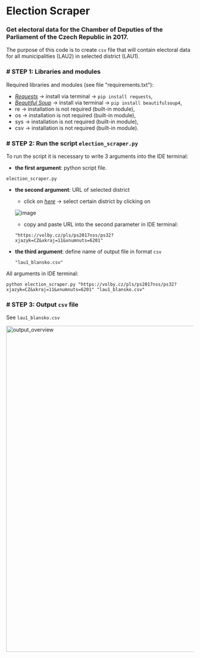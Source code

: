 # Election Scraper
### Get electoral data for the Chamber of Deputies of the Parliament of the Czech Republic in 2017.

The purpose of this code is to create `csv` file that will contain electoral data for all municipalities (LAU2) in selected district (LAU1).

### # STEP 1: Libraries and modules
Required libraries and modules (see file "requirements.txt"):
- [*Requests*](https://requests.readthedocs.io/en/latest/) -> install via terminal -> `pip install requests`,
- [*Beautiful Soup*](https://beautiful-soup-4.readthedocs.io/en/latest/) -> install via terminal -> `pip install beautifulsoup4`,
- re -> installation is not required (built-in module),
- os -> installation is not required (built-in module),
- sys -> installation is not required (built-in module),
- csv -> installation is not required (built-in module).

### # STEP 2: Run the script `election_scraper.py`
To run the script it is necessary to write 3 arguments into the IDE terminal:
- **the first argument**: python script file.
```
election_scraper.py
``` 

- **the second argument**: URL of selected district
  - click on [*here*](https://volby.cz/pls/ps2017nss/ps3?xjazyk=CZ) -> select certain district by clicking on 
  
  ![image](https://user-images.githubusercontent.com/107031859/184289201-4e0880bb-70f5-44a1-ab89-3d3bc7481135.png)

  - copy and paste URL into the second parameter in IDE terminal:
  ```
  "https://volby.cz/pls/ps2017nss/ps32?xjazyk=CZ&xkraj=11&xnumnuts=6201"
  ```

- **the third argument**: define name of output file in format `csv`
  ```
  "lau1_blansko.csv"
  ```
All arguments in IDE terminal:
  ```
  python election_scraper.py "https://volby.cz/pls/ps2017nss/ps32?xjazyk=CZ&xkraj=11&xnumnuts=6201" "lau1_blansko.csv"
  ```
### # STEP 3: Output `csv` file

See `lau1_blansko.csv`

<img width="876" alt="output_overview" src="https://user-images.githubusercontent.com/107031859/184827452-39a7b368-001e-4f5e-9c13-075a3b5a4a75.png">

